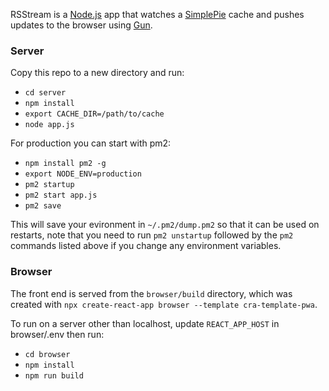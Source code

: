 RSStream is a [Node.js](https://nodejs.org) app that watches a [SimplePie](http://simplepie.org) cache and pushes updates to the browser using [Gun](https://gun.eco).

### Server

Copy this repo to a new directory and run:

 - `cd server`
 - `npm install`
 - `export CACHE_DIR=/path/to/cache`
 - `node app.js`

For production you can start with pm2:

 - `npm install pm2 -g`
 - `export NODE_ENV=production`
 - `pm2 startup`
 - `pm2 start app.js`
 - `pm2 save`

This will save your evironment in `~/.pm2/dump.pm2` so that it can be used on
restarts, note that you need to run `pm2 unstartup` followed by the `pm2`
commands listed above if you change any environment variables.

### Browser

The front end is served from the `browser/build` directory, which was created
with `npx create-react-app browser --template cra-template-pwa`.

To run on a server other than localhost, update `REACT_APP_HOST` in browser/.env
then run:

 - `cd browser`
 - `npm install`
 - `npm run build`
